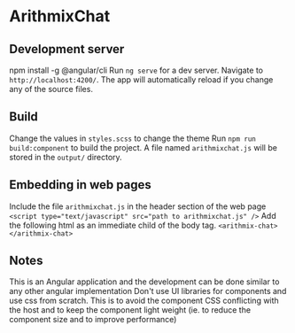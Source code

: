 # ArithmixChat

## Development server

npm install -g @angular/cli
Run `ng serve` for a dev server. Navigate to `http://localhost:4200/`. The app will automatically reload if you change any of the source files.

## Build

Change the values in `styles.scss` to change the theme
Run `npm run build:component` to build the project. A file named `arithmixchat.js` will be stored in the `output/` directory.

## Embedding in web pages

Include the file `arithmixchat.js` in the header section of the web page `<script type="text/javascript" src="path to arithmixchat.js" />`
Add the following html as an immediate child of the body tag. `<arithmix-chat></arithmix-chat>`

## Notes

This is an Angular application and the development can be done similar to any other angular implementation
Don't use UI libraries for components and use css from scratch. This is to avoid the component CSS conflicting with the host and to keep the component light weight (ie. to reduce the component size and to improve performance)
